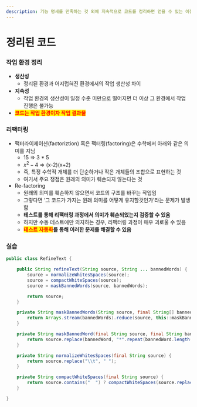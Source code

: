```yaml
---
description: 기능 명세를 만족하는 것 외에 지속적으로 코드를 정리하면 얻을 수 있는 이점에 대해 고민함
---
```


# 정리된 코드

### 작업 환경 정리

* **생산성**
  * 정리된 환경과 어지럽혀진 환경에서의 작업 생산성 차이
* **지속성**
  * 작업 환경의 생산성이 일정 수준 미만으로 떨어지면 더 이상 그 환경에서 작업 진행은 불가능
* <mark style="color:red;">**코드는 작업 환경이자 작업 결과물**</mark>

### 리팩터링

* 팩터라이제이션(factoriztion) 혹은 팩터링(factoring)은 수학에서 아래와 같은 의미를 지님
  * 15 ⇒ 3 \* 5
  * $x^2 - 4$ ⇒ (x-2)(x+2)
  * 즉, 특정 수학적 개체를 더 단순하거나 작은 개체들의 조합으로 표현하는 것
  * 여기서 주요 쟁점은 원래의 의미가 훼손되지 않는다는 것
* Re-factoring
  * 원래의 의미를 훼손하지 않으면서 코드의 구조를 바꾸는 작업임
  * 그렇다면 ‘그 코드가 가지는 원래 의미를 어떻게 유지할것인가’라는 문제가 발생함
  * **테스트를 통해 리팩터링 과정에서 의미가 훼손되었는지 검증할 수 있음**
  * 하지만 수동 테스트에만 의지하는 경우, 리팩터링 과정이 매우 괴로울 수 있음
  * <mark style="color:red;">**테스트 자동화**</mark>**를 통해 이러한 문제를 해결할 수 있음**

### 실습

```java
public class RefineText {

    public String refineText(String source, String ... bannedWords) {
        source = normalizeWhitesSpaces(source);
        source = compactWhiteSpaces(source);
        source = maskBannedWords(source, bannedWords);

        return source;
    }

    private String maskBannedWords(String source, final String[] bannedWords) {
        return Arrays.stream(bannedWords).reduce(source, this::maskBannedWord);
    }

    private String maskBannedWord(final String source, final String bannedWord) {
        return source.replace(bannedWord, "*".repeat(bannedWord.length()));
    }

    private String normalizeWhitesSpaces(final String source) {
        return source.replace("\\t", " ");
    }

    private String compactWhiteSpaces(final String source) {
        return source.contains("  ") ? compactWhiteSpaces(source.replace("  ", " ")) : source;
    }

}
```
